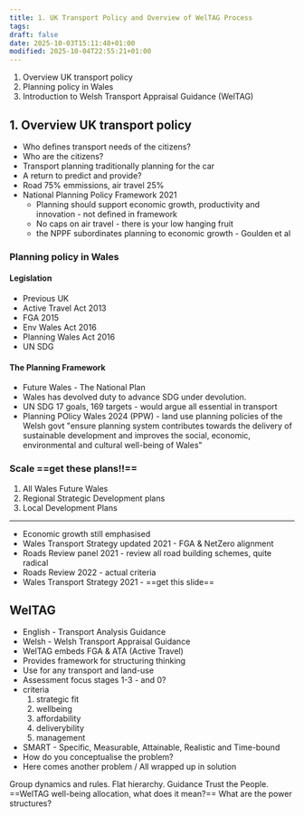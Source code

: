 ```yaml
---
title: 1. UK Transport Policy and Overview of WelTAG Process
tags:
draft: false
date: 2025-10-03T15:11:48+01:00
modified: 2025-10-04T22:55:21+01:00
---
```

1. Overview UK transport policy
2. Planning policy in Wales
3. Introduction to Welsh Transport Appraisal Guidance (WelTAG)
## 1. Overview UK transport policy
- Who defines transport needs of the citizens?
- Who are the citizens?
- Transport planning traditionally planning for the car
- A return to predict and provide?
- Road 75% emmissions, air travel 25%
- National Planning Policy Framework 2021
    - Planning should support economic growth, productivity and innovation - not defined in framework
	- No caps on air travel - there is your low hanging fruit
	- the NPPF subordinates planning to economic growth - Goulden et al
### Planning policy in Wales
#### Legislation
- Previous UK 
- Active Travel Act 2013
- FGA 2015
- Env Wales Act 2016
- Planning Wales Act 2016
- UN SDG
#### The Planning Framework
- Future Wales - The National Plan 
- Wales has devolved duty to advance SDG under devolution. 
- UN SDG 17 goals, 169 targets - would argue all essential in transport
- Planning POlicy Wales 2024 (PPW) - land use planning policies of the Welsh govt "ensure planning system contributes towards the delivery of sustainable development and improves the social, economic, environmental and cultural well-being of Wales"
### Scale ==get these plans!!==
1. All Wales Future Wales
2. Regional Strategic Development plans
3. Local Development Plans
---
- Economic growth still emphasised
- Wales Transport Strategy updated 2021 - FGA & NetZero alignment
- Roads Review panel 2021 - review all road building schemes, quite radical 
- Roads Review 2022 - actual criteria
- Wales Transport Strategy 2021 - ==get this slide==
## WelTAG
- English - Transport Analysis Guidance
- Welsh - Welsh Transport Appraisal Guidance 
- WelTAG embeds FGA & ATA (Active Travel)
- Provides framework for structuring thinking
- Use for any transport and land-use 
- Assessment focus stages 1-3 - and 0?
- criteria
	1. strategic fit
	2. wellbeing
	3. affordability
	4. deliverybility
	5. management
- SMART - Specific, Measurable, Attainable, Realistic and Time-bound
- How do you conceptualise the problem?
- Here comes another problem / All wrapped up in solution

Group dynamics and rules. Flat hierarchy. Guidance Trust the People. 
==WelTAG well-being allocation, what does it mean?== 
What are the power structures? 


